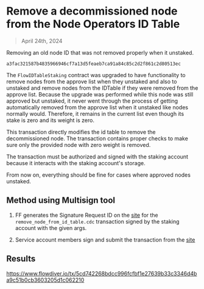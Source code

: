 # Remove a decommissioned node from the Node Operators ID Table

> April 24th, 2024

Removing an old node ID that was not removed properly when it unstaked.

`a3fac321587b4835966946cf7a13d5feaeb7ca91a84c85c2d2f861c2d80513ec`

The `FlowIDTableStaking` contract was upgraded to have functionality to remove nodes
from the approve list when they unstaked and also to unstaked and remove nodes 
from the IDTable if they were removed from the approve list. 
Because the upgrade was performed while this node was still approved but unstaked,
it never went through the process of getting automatically removed from the approve list
when it unstaked like nodes normally would. Therefore, it remains in the current
list even though its stake is zero and its weight is zero.

This transaction directly modifies the id table to remove the decommissioned node.
The transaction contains proper checks to make sure only the provided node
with zero weight is removed.

The transaction must be authorized and signed with the staking account
because it interacts with the staking account's storage.

From now on, everything should be fine for cases where approved nodes unstaked.

## Method using Multisign tool

1. FF generates the Signature Request ID on the [site]() for the `remove_node_from_id_table.cdc` transaction signed by the staking account with the given args.

2. Service account members sign and submit the transaction from the [site](https://flow-multisig-git-service-account-onflow.vercel.app/mainnet)


## Results

https://www.flowdiver.io/tx/5cd742268bdcc996fcfbf1e27639b33c3346d4ba9c51b0cb3603205d1c062210
